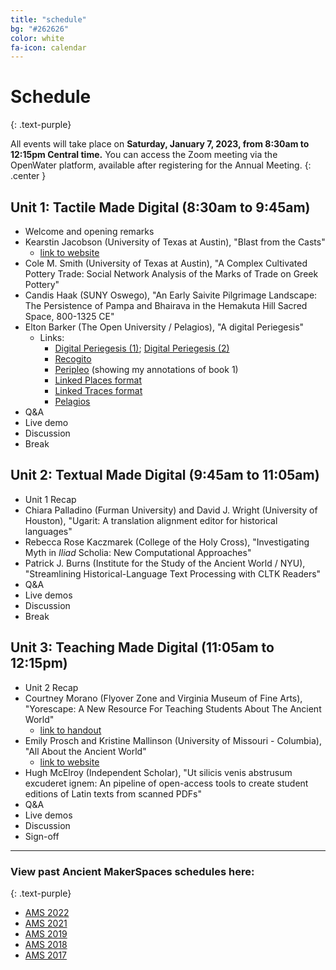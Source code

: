```yaml
---
title: "schedule"
bg: "#262626"
color: white
fa-icon: calendar
---
```


# Schedule
{: .text-purple}

All events will take place on **Saturday, January 7, 2023, from 8:30am to 12:15pm Central time.** You can access the Zoom meeting via the OpenWater platform, available after registering for the Annual Meeting.
{: .center }

## Unit 1: Tactile Made Digital (8:30am to 9:45am)
* Welcome and opening remarks
* Kearstin Jacobson (University of Texas at Austin), "Blast from the Casts" 
    * [link to website](https://battlecasts.la.utexas.edu/)
* Cole M. Smith (University of Texas at Austin), "A Complex Cultivated Pottery Trade: Social Network Analysis of the Marks of Trade on Greek Pottery"
* Candis Haak (SUNY Oswego), "An Early Saivite Pilgrimage Landscape: The Persistence of Pampa and Bhairava in the Hemakuta Hill Sacred Space, 800-1325 CE"
* Elton Barker (The Open University / Pelagios), "A digital Periegesis"
    * Links:
        * [Digital Periegesis (1)](https://www.periegesis.org/); [Digital Periegesis (2)](https://trafo.hypotheses.org/39026)
        * [Recogito](https://recogito.pelagios.org/)
        * [Peripleo](http://pelagios.org/peripleo-lite/) (showing my annotations of book 1)
        * [Linked Places format](https://github.com/LinkedPasts/linked-places-format)
        * [Linked Traces format](https://github.com/LinkedPasts/linked-traces-format)
        * [Pelagios](https://pelagios.org/)
* Q&A
* Live demo
* Discussion
* Break

## Unit 2: Textual Made Digital (9:45am to 11:05am)
* Unit 1 Recap
* Chiara Palladino (Furman University) and David J. Wright (University of Houston), "Ugarit: A translation alignment editor for historical languages"
* Rebecca Rose Kaczmarek (College of the Holy Cross), "Investigating Myth in *Iliad* Scholia: New Computational Approaches"
* Patrick J. Burns (Institute for the Study of the Ancient World / NYU), "Streamlining Historical-Language Text Processing with CLTK Readers"
* Q&A
* Live demos
* Discussion
* Break

## Unit 3: Teaching Made Digital (11:05am to 12:15pm)
* Unit 2 Recap
* Courtney Morano (Flyover Zone and Virginia Museum of Fine Arts), "Yorescape: A New Resource For Teaching Students About The Ancient World" 
    * [link to handout](https://docs.google.com/document/d/1We5kxo-flDDJB3fr9-CrgqRHhuwP3nC7/edit?usp=sharing&ouid=116453615044212936766&rtpof=true&sd=true)
* Emily Prosch and Kristine Mallinson (University of Missouri - Columbia), "All About the Ancient World"
    * [link to website](https://aatancientworld.com/)
* Hugh McElroy (Independent Scholar), "Ut silicis venis abstrusum excuderet ignem: An pipeline of open-access tools to create student editions of Latin texts from scanned PDFs"
* Q&A
* Live demos
* Discussion
* Sign-off

***

### View past Ancient MakerSpaces schedules here:
{: .text-purple}
- [AMS 2022](https://libatique.info/AMS2022/)
- [AMS 2021](https://rachelstarry.github.io/AMS2021/)
- [AMS 2019](https://diyclassics.github.io/ams-2019/)
- [AMS 2018](https://diyclassics.github.io/ams-2018/)
- [AMS 2017](https://diyclassics.github.io/ams/)

